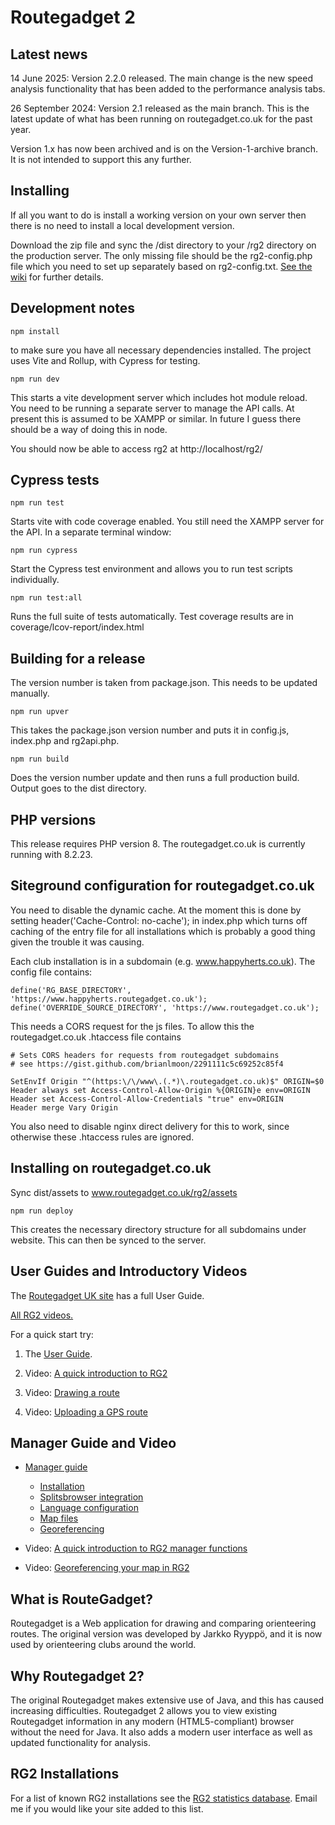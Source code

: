 # Routegadget 2

## Latest news
14 June 2025: Version 2.2.0 released. The main change is the new speed analysis functionality that has been added to the performance analysis tabs.

26 September 2024: Version 2.1 released as the main branch. This is the latest update of what has been running on routegadget.co.uk for the past year.

Version 1.x has now been archived and is on the Version-1-archive branch. It is not intended to support this any further.

## Installing
If all you want to do is install a working version on your own server then there is no need to install a local development version.

Download the zip file and sync the /dist directory to your /rg2 directory on the production server. The only missing file should be the rg2-config.php file which you need to set up separately based on rg2-config.txt. [See the wiki](https://github.com/Maprunner/rg2/wiki/Installation) for further details.

## Development notes

```
npm install
```

to make sure you have all necessary dependencies installed. The project uses Vite and Rollup, with Cypress for testing.

```
npm run dev
```

This starts a vite development server which includes hot module reload. You need to be running a separate server to manage the API calls. At present this is assumed to be XAMPP or similar. In future I guess there should be a way of doing this in node.

You should now be able to access rg2 at http://localhost/rg2/

## Cypress tests

```
npm run test
```

Starts vite with code coverage enabled. You still need the XAMPP server for the API. In a separate terminal window:

```
npm run cypress
```

Start the Cypress test environment and allows you to run test scripts individually.

```
npm run test:all
```

Runs the full suite of tests automatically. Test coverage results are in coverage/lcov-report/index.html

## Building for a release

The version number is taken from package.json. This needs to be updated manually.

```
npm run upver
```

This takes the package.json version number and puts it in config.js, index.php and rg2api.php.

```
npm run build
```

Does the version number update and then runs a full production build. Output goes to the dist directory.

## PHP versions

This release requires PHP version 8. The routegadget.co.uk is currently running with 8.2.23.

## Siteground configuration for routegadget.co.uk

You need to disable the dynamic cache. At the moment this is done by setting header('Cache-Control: no-cache'); in index.php which turns off caching of the entry file for all installations which is probably a good thing given the trouble it was causing.

Each club installation is in a subdomain (e.g. www.happyherts.co.uk). The config file contains:

```
define('RG_BASE_DIRECTORY', 'https://www.happyherts.routegadget.co.uk');
define('OVERRIDE_SOURCE_DIRECTORY', 'https://www.routegadget.co.uk');
```

This needs a CORS request for the js files. To allow this the routegadget.co.uk .htaccess file contains

```
# Sets CORS headers for requests from routegadget subdomains
# see https://gist.github.com/brianlmoon/2291111c5c69252c85f4

SetEnvIf Origin "^(https:\/\/www\.(.*)\.routegadget.co.uk)$" ORIGIN=$0
Header always set Access-Control-Allow-Origin %{ORIGIN}e env=ORIGIN
Header set Access-Control-Allow-Credentials "true" env=ORIGIN
Header merge Vary Origin
```

You also need to disable nginx direct delivery for this to work, since otherwise these .htaccess rules are ignored.

## Installing on routegadget.co.uk

Sync dist/assets to www.routegadget.co.uk/rg2/assets

```
npm run deploy
```

This creates the necessary directory structure for all subdomains under website. This can then be synced to the server.

## User Guides and Introductory Videos

The [Routegadget UK site](https://www.routegadget.co.uk) has a full User Guide.

[All RG2 videos.](http://screencast-o-matic.com/channels/c2e22vhJZ)

For a quick start try:

1. The [User Guide](https://www.routegadget.co.uk/docs/intro/).

2. Video: [A quick introduction to RG2](http://screencast-o-matic.com/u/VJsd/RG2-Quick-Introduction)

3. Video: [Drawing a route](http://screencast-o-matic.com/u/VJsd/RG2-Draw-A-Route)

4. Video: [Uploading a GPS route](http://screencast-o-matic.com/u/VJsd/RG2-GPS-Upload)

## Manager Guide and Video

- [Manager guide](https://github.com/Maprunner/rg2/wiki/Manager-details)

  - [Installation](https://github.com/Maprunner/rg2/wiki/Installation)
  - [Splitsbrowser integration](https://github.com/Maprunner/rg2/wiki/Splitsbrowser-integration)
  - [Language configuration](https://github.com/Maprunner/rg2/wiki/Language-configuration)
  - [Map files](https://github.com/Maprunner/rg2/wiki/Map-files)
  - [Georeferencing](https://github.com/Maprunner/rg2/wiki/Georeferencing-maps)

- Video: [A quick introduction to RG2 manager functions](http://screencast-o-matic.com/u/VJsd/RG2-Cassiobury-Manager-Demo)

- Video: [Georeferencing your map in RG2](http://screencast-o-matic.com/u/VJsd/Georeferencing)

## What is RouteGadget?

Routegadget is a Web application for drawing and comparing orienteering routes. The original version was developed by Jarkko Ryyppö, and it is now used by orienteering clubs around the world.

## Why Routegadget 2?

The original Routegadget makes extensive use of Java, and this has caused increasing difficulties.
Routegadget 2 allows you to view existing Routegadget information in any modern (HTML5-compliant) browser without the need for Java. It also adds a modern user interface as well as updated functionality for analysis.

## RG2 Installations

For a list of known RG2 installations see the [RG2 statistics database](http://www.maprunner.co.uk/rg2-stats). Email me if you would like your site added to this list.

```

```
